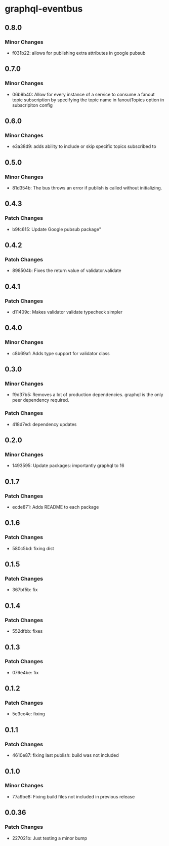 # graphql-eventbus

## 0.8.0

### Minor Changes

- f031b22: allows for publishing extra attributes in google pubsub

## 0.7.0

### Minor Changes

- 06b9b40: Allow for every instance of a service to consume a fanout topic subscription by specifying the topic name in fanoutTopics option in subscripiton config

## 0.6.0

### Minor Changes

- e3a38d9: adds ability to include or skip specific topics subscribed to

## 0.5.0

### Minor Changes

- 81d354b: The bus throws an error if publish is called without initializing.

## 0.4.3

### Patch Changes

- b9fc615: Update Google pubsub package"

## 0.4.2

### Patch Changes

- 898504b: Fixes the return value of validator.validate

## 0.4.1

### Patch Changes

- d11409c: Makes validator validate typecheck simpler

## 0.4.0

### Minor Changes

- c8b69af: Adds type support for validator class

## 0.3.0

### Minor Changes

- f9d37b5: Removes a lot of production dependencies. graphql is the only peer dependency required.

### Patch Changes

- 418d7ed: dependency updates

## 0.2.0

### Minor Changes

- 1493595: Update packages: importantly graphql to 16

## 0.1.7

### Patch Changes

- ecde871: Adds README to each package

## 0.1.6

### Patch Changes

- 580c5bd: fixing dist

## 0.1.5

### Patch Changes

- 367bf5b: fix

## 0.1.4

### Patch Changes

- 552dfbb: fixes

## 0.1.3

### Patch Changes

- 076e4be: fix

## 0.1.2

### Patch Changes

- 5e3ce4c: fixing

## 0.1.1

### Patch Changes

- 4610e87: fixing last publish: build was not included

## 0.1.0

### Minor Changes

- 77a9be8: Fixing build files not included in previous release

## 0.0.36

### Patch Changes

- 227021b: Just testing a minor bump
